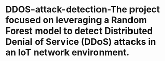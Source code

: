 # DDOS-attack-detection-The project focused on leveraging a Random Forest model to detect Distributed Denial of Service (DDoS) attacks in an IoT network environment.
